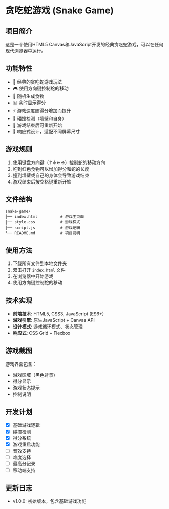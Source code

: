 # 贪吃蛇游戏 (Snake Game)

## 项目简介
这是一个使用HTML5 Canvas和JavaScript开发的经典贪吃蛇游戏，可以在任何现代浏览器中运行。

## 功能特性
- 🐍 经典的贪吃蛇游戏玩法
- 🎮 使用方向键控制蛇的移动
- 🍎 随机生成食物
- 📊 实时显示得分
- ⚡ 游戏速度随得分增加而提升
- 🎯 碰撞检测（墙壁和自身）
- 🔄 游戏结束后可重新开始
- 📱 响应式设计，适配不同屏幕尺寸

## 游戏规则
1. 使用键盘方向键（↑↓←→）控制蛇的移动方向
2. 吃到红色食物可以增加得分和蛇的长度
3. 撞到墙壁或自己的身体会导致游戏结束
4. 游戏结束后按空格键重新开始

## 文件结构
```
snake-game/
├── index.html          # 游戏主页面
├── style.css           # 游戏样式
├── script.js           # 游戏逻辑
└── README.md           # 项目说明
```

## 使用方法
1. 下载所有文件到本地文件夹
2. 双击打开 `index.html` 文件
3. 在浏览器中开始游戏
4. 使用方向键控制蛇的移动

## 技术实现
- **前端技术**: HTML5, CSS3, JavaScript (ES6+)
- **游戏引擎**: 原生JavaScript + Canvas API
- **设计模式**: 游戏循环模式、状态管理
- **响应式**: CSS Grid + Flexbox

## 游戏截图
游戏界面包含：
- 游戏区域（黑色背景）
- 得分显示
- 游戏状态提示
- 控制说明

## 开发计划
- [x] 基础游戏逻辑
- [x] 碰撞检测
- [x] 得分系统
- [x] 游戏重启功能
- [ ] 音效支持
- [ ] 难度选择
- [ ] 最高分记录
- [ ] 移动端支持

## 更新日志
- v1.0.0: 初始版本，包含基础游戏功能
